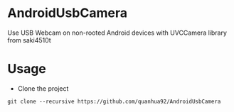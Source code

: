 # AndroidUsbCamera
Use USB Webcam on non-rooted Android devices with UVCCamera library from saki4510t

# Usage
- Clone the project
```
git clone --recursive https://github.com/quanhua92/AndroidUsbCamera
```
